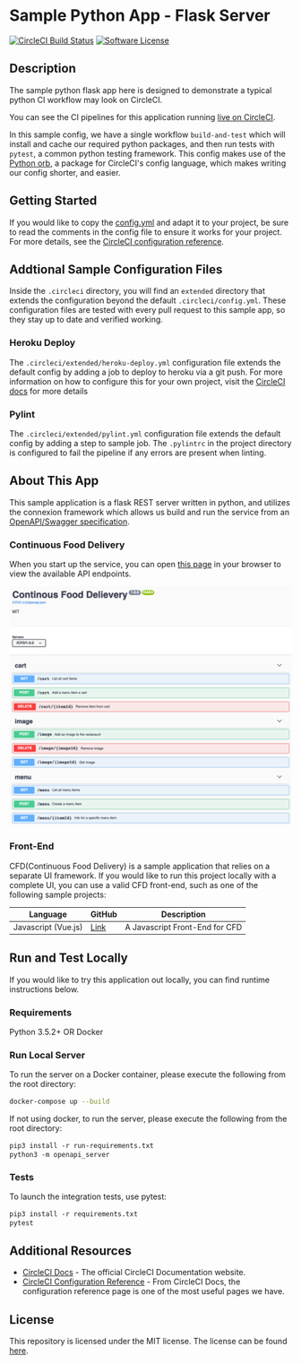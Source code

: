 # Sample Python App - Flask Server

[![CircleCI Build Status](https://circleci.com/gh/CircleCI-Public/sample-python-cfd.svg?style=shield)](https://circleci.com/gh/CircleCI-Public/sample-python-cfd) [![Software License](https://img.shields.io/badge/license-MIT-blue.svg)](https://raw.githubusercontent.com/CircleCI-Public/sample-python-cfd/main/LICENSE)

## Description

The sample python flask app here is designed to demonstrate a typical python CI workflow may look on CircleCI.

You can see the CI pipelines for this application running [live on CircleCI](https://app.circleci.com/pipelines/github/CircleCI-Public/sample-python-cfd?branch=main).

In this sample config, we have a single workflow `build-and-test` which will install and cache our required python packages, and then run tests with `pytest`, a common python testing framework. This config makes use of the [Python orb](https://circleci.com/developer/orbs/orb/circleci/python), a package for CircleCI's config language, which makes writing our config shorter, and easier.

## Getting Started

If you would like to copy the [config.yml](https://github.com/CircleCI-public/sample-python-cfd/blob/main/.circleci/config.yml) and adapt it to your project, be sure to read the comments in the config file to ensure it works for your project. For more details, see the [CircleCI configuration reference](https://circleci.com/docs/2.0/configuration-reference/).

## Addtional Sample Configuration Files

Inside the `.circleci` directory, you will find an `extended` directory that extends the configuration beyond the default `.circleci/config.yml`. These configuration files are tested with every pull request to this sample app, so they stay up to date and verified working.

### Heroku Deploy

The `.circleci/extended/heroku-deploy.yml` configuration file extends the default config by adding a job to deploy to heroku via a git push. For more information on how to configure this for your own project, visit the [CircleCI docs](https://circleci.com/docs/2.0/deployment-integrations/#a-simple-example-using-heroku) for more details

### Pylint

The `.circleci/extended/pylint.yml` configuration file extends the default config by adding a step to sample job. The `.pylintrc` in the project directory is configured to fail the pipeline if any errors are present when linting.

## About This App

This sample application is a flask REST server written in python, and utilizes the connexion framework which allows us build and run the service from an [OpenAPI/Swagger specification](https://swagger.io/specification/).

### Continuous Food Delivery

When you start up the service, you can open [this page](http://localhost:8080/CFD/1.0.0/ui/) in your browser to view the available API endpoints.

![Swagger UI Screenshot](https://raw.githubusercontent.com/CircleCI-Public/sample-python-cfd/main/.github/img/preview.png)

### Front-End

CFD(Continuous Food Delivery) is a sample application that relies on a separate UI framework. If you would like to run this project locally with a complete UI, you can use a valid CFD front-end, such as one of the following sample projects:

| Language |  GitHub | Description |
|---|---|---|
|  Javascript (Vue.js) | [Link](https://github.com/CircleCI-Public/sample-javascript-cfd)  | A Javascript Front-End for CFD |

## Run and Test Locally

If you would like to try this application out locally, you can find runtime instructions below.

### Requirements

Python 3.5.2+ OR Docker

### Run Local Server

To run the server on a Docker container, please execute the following from the root directory:

```bash
docker-compose up --build
```

If not using docker, to run the server, please execute the following from the root directory:

```
pip3 install -r run-requirements.txt
python3 -m openapi_server
```

### Tests

To launch the integration tests, use pytest:

```
pip3 install -r requirements.txt
pytest
```

## Additional Resources

* [CircleCI Docs](https://circleci.com/docs/) - The official CircleCI Documentation website.
* [CircleCI Configuration Reference](https://circleci.com/docs/2.0/configuration-reference/#section=configuration) - From CircleCI Docs, the configuration reference page is one of the most useful pages we have.


## License

This repository is licensed under the MIT license.
The license can be found [here](./LICENSE).

